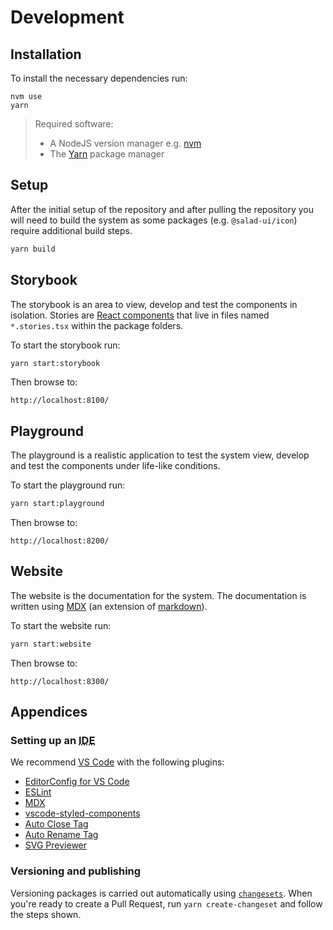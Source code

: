 # Development

## Installation

To install the necessary dependencies run:

```
nvm use
yarn
```

> Required software:
>
> - A NodeJS version manager e.g. [nvm](https://github.com/nvm-sh/nvm)
> - The [Yarn](https://yarnpkg.com/lang/en/) package manager

## Setup

After the initial setup of the repository and after pulling the repository you will need to build the system as some packages (e.g. `@salad-ui/icon`) require additional build steps.

```bash
yarn build
```

## Storybook

The storybook is an area to view, develop and test the components in isolation. Stories are [React components](https://storybook.js.org/docs/guides/guide-react/#step-4-write-your-stories) that live in files named `*.stories.tsx` within the package folders.

To start the storybook run:

```bash
yarn start:storybook
```

Then browse to:

```
http://localhost:8100/
```

## Playground

The playground is a realistic application to test the system view, develop and test the components under life-like conditions.

To start the playground run:

```bash
yarn start:playground
```

Then browse to:

```
http://localhost:8200/
```

## Website

The website is the documentation for the system. The documentation is written using [MDX](https://mdxjs.com/) (an extension of [markdown](https://www.markdownguide.org/getting-started/)).

To start the website run:

```bash
yarn start:website
```

Then browse to:

```
http://localhost:8300/
```

## Appendices

### Setting up an <acronym title="Integrated Development Environment">IDE</acronym>

We recommend [VS Code](https://code.visualstudio.com/) with the following plugins:

- [EditorConfig for VS Code](https://marketplace.visualstudio.com/items?itemName=EditorConfig.EditorConfig)
- [ESLint](https://marketplace.visualstudio.com/items?itemName=dbaeumer.vscode-eslint)
- [MDX](https://marketplace.visualstudio.com/items?itemName=silvenon.mdx)
- [vscode-styled-components](https://marketplace.visualstudio.com/items?itemName=jpoissonnier.vscode-styled-components)
- [Auto Close Tag](https://marketplace.visualstudio.com/items?itemName=formulahendry.auto-close-tag)
- [Auto Rename Tag](https://marketplace.visualstudio.com/items?itemName=formulahendry.auto-rename-tag)
- [SVG Previewer](https://marketplace.visualstudio.com/items?itemName=vitaliymaz.vscode-svg-previewer)

### Versioning and publishing

Versioning packages is carried out automatically using [`changesets`](https://github.com/atlassian/changesets). When you're ready to create a Pull Request, run `yarn create-changeset` and follow the steps shown.

